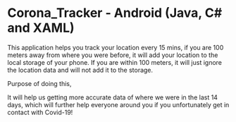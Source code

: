 # Corona_Tracker - Android (Java, C# and XAML)

This application helps you track your location every 15 mins, if you are 100 meters away from where you were before, it will add your location to the local storage of your phone.
If you are within 100 meters, it will just ignore the location data and will not add it to the storage.

Purpose of doing this, 

It will help us getting more accurate data of where we were in the last 14 days, which will further help everyone around you if you unfortunately get in contact with Covid-19!
